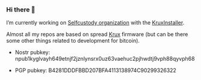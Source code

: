 ### Hi there 👋

I’m currently working on [Selfcustody organization](https://github.com/selfcustody) with the [KruxInstaller](https://github.com/selfcustody/krux-installer).

Almost all my repos are based on spread [Krux](https://selfcustody.github.io/krux) firmware
(but can be there some other things related to development for bitcoin).

- Nostr pubkey: npub1kyglvayh649etnjf2jznlynsrx0uz63vaehuc2pjhwdtj9vph88qyvph68

- PGP pubkey: B4281DDDFBBD207BFA4113138974C90299326322
